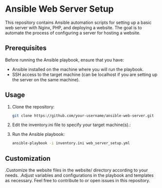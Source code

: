 # Ansible Web Server Setup

This repository contains Ansible automation scripts for setting up a basic web server with Nginx, PHP, and deploying a website. The goal is to automate the process of configuring a server for hosting a website.

## Prerequisites

Before running the Ansible playbook, ensure that you have:
- Ansible installed on the machine where you will run the playbook.
- SSH access to the target machine (can be localhost if you are setting up the server on the same machine).

## Usage

1. Clone the repository:

   ```bash
   git clone https://github.com/your-username/ansible-web-server.git
    ```
2. Edit the inventory.ini file to specify your target machine(s).:
   
3. Run the Ansible playbook:
   ```bash
   ansible-playbook -i inventory.ini web_server_setup.yml
    ```
## Customization

   .Customize the website files in the website/ directory according to your needs.
   .Adjust variables and configurations in the playbook and templates as necessary.
Feel free to contribute to or open issues in this repository.
